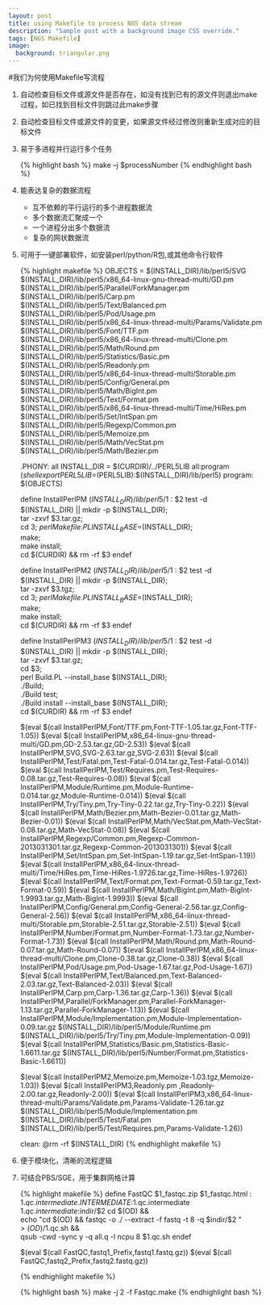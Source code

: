 ```yaml
---
layout: post
title: using Makefile to process NGS data stream
description: "Sample post with a background image CSS override."
tags: [NGS Makefile]
image:
  background: triangular.png
---
```


#我们为何使用Makefile写流程 
 
1. 自动检查目标文件或源文件是否存在，如没有找到已有的源文件则退出make过程，如已找到目标文件则跳过此make步骤
2. 自动检查目标文件或源文件的变更，如果源文件经过修改则重新生成对应的目标文件
3. 易于多进程并行运行多个任务
	
	{% highlight bash %}
	make –j $processNumber
	{% endhighlight bash %}
4. 能表达复杂的数据流程  
	* 互不依赖的平行运行的多个进程数据流
	* 多个数据流汇聚成一个
	* 一个进程分出多个数据流
	* 复杂的网状数据流
5. 可用于一键部署软件，如安装perl/python/R包,或其他命令行软件

	{% highlight makefile %}
	OBJECTS = $(INSTALL_DIR)/lib/perl5/SVG \
	          $(INSTALL_DIR)/lib/perl5/x86_64-linux-gnu-thread-multi/GD.pm \
	          $(INSTALL_DIR)/lib/perl5/Parallel/ForkManager.pm \
	          $(INSTALL_DIR)/lib/perl5/Carp.pm \
	          $(INSTALL_DIR)/lib/perl5/Text/Balanced.pm \
	          $(INSTALL_DIR)/lib/perl5/Pod/Usage.pm \
	          $(INSTALL_DIR)/lib/perl5/x86_64-linux-thread-multi/Params/Validate.pm \
	          $(INSTALL_DIR)/lib/perl5/Font/TTF.pm \
	          $(INSTALL_DIR)/lib/perl5/x86_64-linux-thread-multi/Clone.pm \
	          $(INSTALL_DIR)/lib/perl5/Math/Round.pm \
	          $(INSTALL_DIR)/lib/perl5/Statistics/Basic.pm \
	          $(INSTALL_DIR)/lib/perl5/Readonly.pm \
	          $(INSTALL_DIR)/lib/perl5/x86_64-linux-thread-multi/Storable.pm \
	          $(INSTALL_DIR)/lib/perl5/Config/General.pm \
	          $(INSTALL_DIR)/lib/perl5/Math/BigInt.pm \
	          $(INSTALL_DIR)/lib/perl5/Text/Format.pm \
	          $(INSTALL_DIR)/lib/perl5/x86_64-linux-thread-multi/Time/HiRes.pm \
	          $(INSTALL_DIR)/lib/perl5/Set/IntSpan.pm \
	          $(INSTALL_DIR)/lib/perl5/Regexp/Common.pm \
	          $(INSTALL_DIR)/lib/perl5/Memoize.pm \
	          $(INSTALL_DIR)/lib/perl5/Math/VecStat.pm \
	          $(INSTALL_DIR)/lib/perl5/Math/Bezier.pm
	
	.PHONY: all
	INSTALL_DIR = $(CURDIR)/../PERL5LIB
	all:program
		$(shell export PERL5LIB=$(PERL5LIB):$(INSTALL_DIR)/lib/perl5)
	program: $(OBJECTS)
	
	define InstallPerlPM
	$(INSTALL_DIR)/lib/perl5/$1 : $2
		test -d $(INSTALL_DIR) || mkdir -p $(INSTALL_DIR);\
		tar -zxvf $3.tar.gz;\
		cd $3;\
		perl Makefile.PL INSTALL_BASE=$(INSTALL_DIR);\
		make;\
		make install;\
		cd $(CURDIR) && rm -rf $3
	endef
	
	define InstallPerlPM2
	$(INSTALL_DIR)/lib/perl5/$1 : $2
		test -d $(INSTALL_DIR) || mkdir -p $(INSTALL_DIR);\
		tar -zxvf $3.tgz;\
		cd $3;\
		perl Makefile.PL INSTALL_BASE=$(INSTALL_DIR);\
		make;\
		make install;\
		cd $(CURDIR) && rm -rf $3
	endef
	
	define InstallPerlPM3
	$(INSTALL_DIR)/lib/perl5/$1 : $2
		test -d $(INSTALL_DIR) || mkdir -p $(INSTALL_DIR);\
		tar -zxvf $3.tar.gz;\
		cd $3;\
		perl Build.PL --install_base $(INSTALL_DIR);\
		./Build;\
		./Build test;\
		./Build install --install_base $(INSTALL_DIR);\
		cd $(CURDIR) && rm -rf $3
	endef
	
	$(eval $(call InstallPerlPM,Font/TTF.pm,Font-TTF-1.05.tar.gz,Font-TTF-1.05))
	$(eval $(call InstallPerlPM,x86_64-linux-gnu-thread-multi/GD.pm,GD-2.53.tar.gz,GD-2.53))
	$(eval $(call InstallPerlPM,SVG,SVG-2.63.tar.gz,SVG-2.63))
	$(eval $(call InstallPerlPM,Test/Fatal.pm,Test-Fatal-0.014.tar.gz,Test-Fatal-0.014))
	$(eval $(call InstallPerlPM,Test/Requires.pm,Test-Requires-0.08.tar.gz,Test-Requires-0.08))
	$(eval $(call InstallPerlPM,Module/Runtime.pm,Module-Runtime-0.014.tar.gz,Module-Runtime-0.014))
	$(eval $(call InstallPerlPM,Try/Tiny.pm,Try-Tiny-0.22.tar.gz,Try-Tiny-0.22))
	$(eval $(call InstallPerlPM,Math/Bezier.pm,Math-Bezier-0.01.tar.gz,Math-Bezier-0.01))
	$(eval $(call InstallPerlPM,Math/VecStat.pm,Math-VecStat-0.08.tar.gz,Math-VecStat-0.08))
	$(eval $(call InstallPerlPM,Regexp/Common.pm,Regexp-Common-2013031301.tar.gz,Regexp-Common-2013031301))
	$(eval $(call InstallPerlPM,Set/IntSpan.pm,Set-IntSpan-1.19.tar.gz,Set-IntSpan-1.19))
	$(eval $(call InstallPerlPM,x86_64-linux-thread-multi/Time/HiRes.pm,Time-HiRes-1.9726.tar.gz,Time-HiRes-1.9726))
	$(eval $(call InstallPerlPM,Text/Format.pm,Text-Format-0.59.tar.gz,Text-Format-0.59))
	$(eval $(call InstallPerlPM,Math/BigInt.pm,Math-BigInt-1.9993.tar.gz,Math-BigInt-1.9993))
	$(eval $(call InstallPerlPM,Config/General.pm,Config-General-2.56.tar.gz,Config-General-2.56))
	$(eval $(call InstallPerlPM,x86_64-linux-thread-multi/Storable.pm,Storable-2.51.tar.gz,Storable-2.51))
	$(eval $(call InstallPerlPM,Number/Format.pm,Number-Format-1.73.tar.gz,Number-Format-1.73))
	$(eval $(call InstallPerlPM,Math/Round.pm,Math-Round-0.07.tar.gz,Math-Round-0.07))
	$(eval $(call InstallPerlPM,x86_64-linux-thread-multi/Clone.pm,Clone-0.38.tar.gz,Clone-0.38))
	$(eval $(call InstallPerlPM,Pod/Usage.pm,Pod-Usage-1.67.tar.gz,Pod-Usage-1.67))
	$(eval $(call InstallPerlPM,Text/Balanced.pm,Text-Balanced-2.03.tar.gz,Text-Balanced-2.03))
	$(eval $(call InstallPerlPM,Carp.pm,Carp-1.36.tar.gz,Carp-1.36))
	$(eval $(call InstallPerlPM,Parallel/ForkManager.pm,Parallel-ForkManager-1.13.tar.gz,Parallel-ForkManager-1.13))
	$(eval $(call InstallPerlPM,Module/Implementation.pm,Module-Implementation-0.09.tar.gz $(INSTALL_DIR)/lib/perl5/Module/Runtime.pm $(INSTALL_DIR)/lib/perl5/Try/Tiny.pm,Module-Implementation-0.09))
	$(eval $(call InstallPerlPM,Statistics/Basic.pm,Statistics-Basic-1.6611.tar.gz $(INSTALL_DIR)/lib/perl5/Number/Format.pm,Statistics-Basic-1.6611))
	
	$(eval $(call InstallPerlPM2,Memoize.pm,Memoize-1.03.tgz,Memoize-1.03))
	$(eval $(call InstallPerlPM3,Readonly.pm ,Readonly-2.00.tar.gz,Readonly-2.00))
	$(eval $(call InstallPerlPM3,x86_64-linux-thread-multi/Params/Validate.pm,Params-Validate-1.26.tar.gz $(INSTALL_DIR)/lib/perl5/Module/Implementation.pm $(INSTALL_DIR)/lib/perl5/Test/Fatal.pm $(INSTALL_DIR)/lib/perl5/Test/Requires.pm,Params-Validate-1.26))
	
	clean:
		@rm -rf $(INSTALL_DIR)
	{% endhighlight makefile %}
6. 便于模块化，清晰的流程逻辑
7. 可结合PBS/SGE，用于集群网格计算

	{% highlight makefile %}
	define FastQC
	$1_fastqc.zip \$1_fastqc.html : $1.qc.intermediate
	.INTERMEDIATE:$1.qc.intermediate
	$1.qc.intermediate:$indir/\$2
		cd $(OD) && \
		echo "cd $(OD) && fastqc -o ./ --extract -f fastq -t 8 -q $indir/\$2 "\
		> $(OD)/$1.qc.sh && \
		qsub -cwd -sync y -q all.q -l ncpu 8 $1.qc.sh
	endef
	
	$(eval $(call FastQC,fastq1_Prefix,fastq1.fastq.gz))
	$(eval $(call FastQC,fastq2_Prefix,fastq2.fastq.gz))
	
	{% endhighlight makefile %}
	
	{% highlight bash %}
	make -j 2 -f Fastqc.make
	{% endhighlight bash %}
	